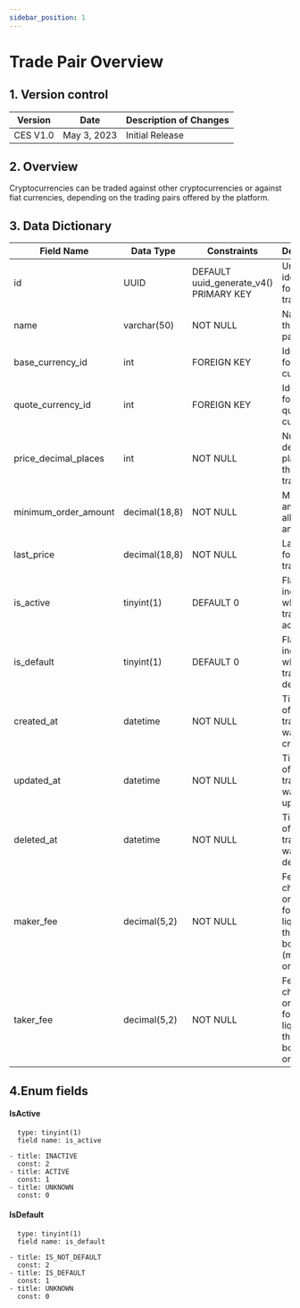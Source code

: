```yaml
---
sidebar_position: 1
---
```


# Trade Pair Overview

## 1. Version control

| Version     | Date        | Description of Changes      |
| ----------- | ----------- | --------------------------- |
| CES V1.0    | May 3, 2023 | Initial Release             |


## 2. Overview

Cryptocurrencies can be traded against other cryptocurrencies or against fiat
currencies, depending on the trading pairs offered by the platform.

## 3. Data Dictionary

| Field Name           | Data Type    | Constraints                          | Description                                          |
| ------------------   | ------------ | ------------------------------------ | ---------------------------------------------------- |
| id                   | UUID        | DEFAULT uuid_generate_v4() PRIMARY KEY| Unique identifier for the trade pair                 |
| name                 | varchar(50)  | NOT NULL                             | Name of the trade pair                               |
| base_currency_id     | int          | FOREIGN KEY                          | Identifier for the base currency                     |
| quote_currency_id    | int          | FOREIGN KEY                          | Identifier for the quote currency                    |
| price_decimal_places | int          | NOT NULL                             | Number of decimal places for the price of trade pair |
| minimum_order_amount | decimal(18,8)| NOT NULL                             | Minimum amount allowed for an order                  |
| last_price           | decimal(18,8)| NOT NULL                             | Last price for the trade pair                        |
| is_active            | tinyint(1)   | DEFAULT 0                            | Flag indicating whether the trade pair is active     |
| is_default           | tinyint(1)   | DEFAULT 0                            | Flag indicating whether the trade pair is default    |
| created_at           | datetime     | NOT NULL                             | Timestamp of when the trade pair was created         |
| updated_at           | datetime     | NOT NULL                             | Timestamp of when the trade pair was updated         |
| deleted_at           | datetime     | NOT NULL                             | Timestamp of when the trade pair was deleted         |
| maker_fee            | decimal(5,2) | NOT NULL        | Fee charged orders that for add liquidity to the order book (maker orders)|
| taker_fee            | decimal(5,2) | NOT NULL        | Fee charged orders that for add liquidity to the order book (taker orders)|

## 4.Enum fields

#### **IsActive**


      type: tinyint(1)
      field name: is_active 

    - title: INACTIVE
      const: 2
    - title: ACTIVE
      const: 1
    - title: UNKNOWN
      const: 0
    

#### **IsDefault**


      type: tinyint(1)
      field name: is_default 

    - title: IS_NOT_DEFAULT
      const: 2
    - title: IS_DEFAULT
      const: 1
    - title: UNKNOWN
      const: 0